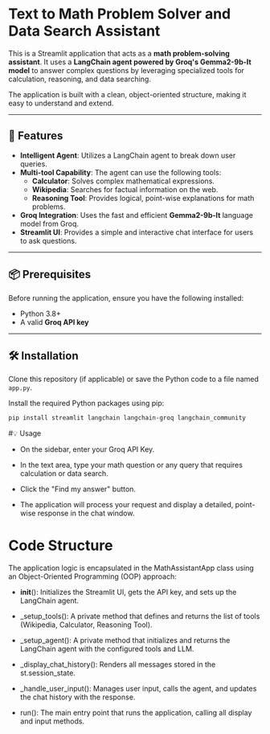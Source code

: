 # Text to Math Problem Solver and Data Search Assistant

This is a Streamlit application that acts as a **math problem-solving assistant**. It uses a **LangChain agent powered by Groq's Gemma2-9b-It model** to answer complex questions by leveraging specialized tools for calculation, reasoning, and data searching.

The application is built with a clean, object-oriented structure, making it easy to understand and extend.

---

## 🚀 Features

- **Intelligent Agent**: Utilizes a LangChain agent to break down user queries.
- **Multi-tool Capability**: The agent can use the following tools:
  - **Calculator**: Solves complex mathematical expressions.
  - **Wikipedia**: Searches for factual information on the web.
  - **Reasoning Tool**: Provides logical, point-wise explanations for math problems.
- **Groq Integration**: Uses the fast and efficient **Gemma2-9b-It** language model from Groq.
- **Streamlit UI**: Provides a simple and interactive chat interface for users to ask questions.

---

## 📦 Prerequisites

Before running the application, ensure you have the following installed:

- Python 3.8+
- A valid **Groq API key**

---

## 🛠️ Installation

Clone this repository (if applicable) or save the Python code to a file named `app.py`.

Install the required Python packages using pip:

```bash
pip install streamlit langchain langchain-groq langchain_community
```

#💡 Usage
- On the sidebar, enter your Groq API Key.

- In the text area, type your math question or any query that requires calculation or data search.

- Click the "Find my answer" button.

- The application will process your request and display a detailed, point-wise response in the chat window.

# Code Structure
The application logic is encapsulated in the MathAssistantApp class using an Object-Oriented Programming (OOP) approach:

- __init__(): Initializes the Streamlit UI, gets the API key, and sets up the LangChain agent.

- _setup_tools(): A private method that defines and returns the list of tools (Wikipedia, Calculator, Reasoning Tool).

- _setup_agent(): A private method that initializes and returns the LangChain agent with the configured tools and LLM.

- _display_chat_history(): Renders all messages stored in the st.session_state.

- _handle_user_input(): Manages user input, calls the agent, and updates the chat history with the response.

- run(): The main entry point that runs the application, calling all display and input methods.
